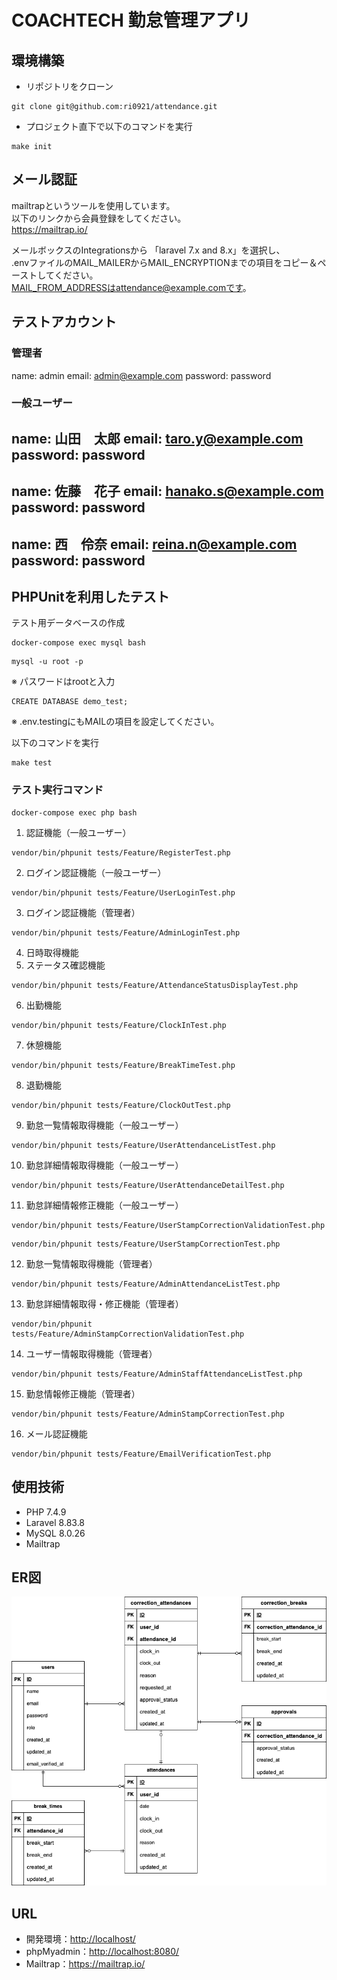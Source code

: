# COACHTECH 勤怠管理アプリ

## 環境構築

* リポジトリをクローン
```
git clone git@github.com:ri0921/attendance.git
```
* プロジェクト直下で以下のコマンドを実行
```
make init
```

## メール認証
mailtrapというツールを使用しています。<br>
以下のリンクから会員登録をしてください。<br>
https://mailtrap.io/

メールボックスのIntegrationsから 「laravel 7.x and 8.x」を選択し、<br>
.envファイルのMAIL_MAILERからMAIL_ENCRYPTIONまでの項目をコピー＆ペーストしてください。<br>
MAIL_FROM_ADDRESSはattendance@example.comです。

## テストアカウント
### 管理者
name: admin
email: admin@example.com
password: password

### 一般ユーザー
name: 山田　太郎
email: taro.y@example.com
password: password
-------------------------
name: 佐藤　花子
email: hanako.s@example.com
password: password
-------------------------
name: 西　伶奈
email: reina.n@example.com
password: password
-------------------------

## PHPUnitを利用したテスト
テスト用データベースの作成
```
docker-compose exec mysql bash
```
```
mysql -u root -p
```
※ パスワードはrootと入力
```
CREATE DATABASE demo_test;
```
※ .env.testingにもMAILの項目を設定してください。

以下のコマンドを実行
```
make test
```

### テスト実行コマンド
```
docker-compose exec php bash
```
1. 認証機能（一般ユーザー）
```
vendor/bin/phpunit tests/Feature/RegisterTest.php
```
2. ログイン認証機能（一般ユーザー）
```
vendor/bin/phpunit tests/Feature/UserLoginTest.php
```
3. ログイン認証機能（管理者）
```
vendor/bin/phpunit tests/Feature/AdminLoginTest.php
```
4. 日時取得機能
5. ステータス確認機能
```
vendor/bin/phpunit tests/Feature/AttendanceStatusDisplayTest.php
```
6. 出勤機能
```
vendor/bin/phpunit tests/Feature/ClockInTest.php
```
7. 休憩機能
```
vendor/bin/phpunit tests/Feature/BreakTimeTest.php
```
8. 退勤機能
```
vendor/bin/phpunit tests/Feature/ClockOutTest.php
```
9. 勤怠一覧情報取得機能（一般ユーザー）
```
vendor/bin/phpunit tests/Feature/UserAttendanceListTest.php
```
10. 勤怠詳細情報取得機能（一般ユーザー）
```
vendor/bin/phpunit tests/Feature/UserAttendanceDetailTest.php
```
11. 勤怠詳細情報修正機能（一般ユーザー）
```
vendor/bin/phpunit tests/Feature/UserStampCorrectionValidationTest.php
```
```
vendor/bin/phpunit tests/Feature/UserStampCorrectionTest.php
```
12. 勤怠一覧情報取得機能（管理者）
```
vendor/bin/phpunit tests/Feature/AdminAttendanceListTest.php
```
13. 勤怠詳細情報取得・修正機能（管理者）
```
vendor/bin/phpunit tests/Feature/AdminStampCorrectionValidationTest.php
```
14. ユーザー情報取得機能（管理者）
```
vendor/bin/phpunit tests/Feature/AdminStaffAttendanceListTest.php
```
15. 勤怠情報修正機能（管理者）
```
vendor/bin/phpunit tests/Feature/AdminStampCorrectionTest.php
```
16. メール認証機能
```
vendor/bin/phpunit tests/Feature/EmailVerificationTest.php
```


## 使用技術
* PHP 7.4.9
* Laravel 8.83.8
* MySQL 8.0.26
* Mailtrap


## ER図
![ER図](attendance.png)


## URL
* 開発環境：<http://localhost/>
* phpMyadmin：<http://localhost:8080/>
* Mailtrap：<https://mailtrap.io/>